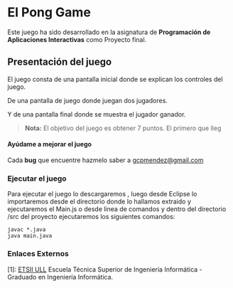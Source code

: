El Pong Game
===================

Este juego ha sido desarrollado en la asignatura de **Programación de Aplicaciones Interactivas** como Proyecto final. 



Presentación del juego
-------------

El juego consta de una pantalla inicial donde se explican los controles del juego.




De una pantalla de juego donde juegan dos jugadores.



Y de una pantalla final donde se muestra el jugador ganador.

> **Nota:**
> El objetivo del juego es obtener 7 puntos. El primero que lleg



#### <i class="icon-refresh"></i> Ayúdame a mejorar el juego


Cada **bug** que encuentre hazmelo saber a gcpmendez@gmail.com








### <i class="icon-cog"></i>Ejecutar el juego

Para ejecutar el juego lo descargaremos <i class="icon-download"></i>, luego desde Eclipse lo importaremos desde el directorio donde lo hallamos extraido <i class="icon-folder"></i> y ejecutaremos el Main.js o desde linea de comandos y dentro del directorio /src del proyecto ejecutaremos los siguientes comandos:
```
javac *.java
java main.java
```

### Enlaces Externos

  [1]: [ETSII ULL](http://www.ull.es/view/centros/etsii/Tercero_7/es) Escuela Técnica Superior de Ingeniería Informática - Graduado en Ingeniería Informática.

